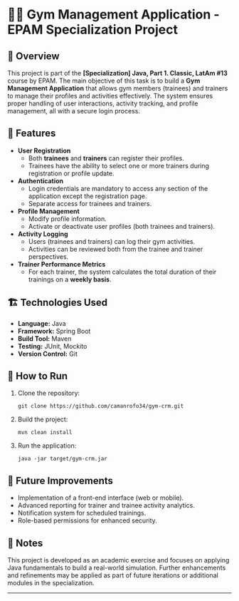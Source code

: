 <h1>🏋️‍♂️ Gym Management Application - EPAM Specialization Project</h1>

<h2>📄 Overview</h2>
<p>
  This project is part of the <strong>[Specialization] Java, Part 1. Classic, LatAm #13</strong> course by EPAM.
  The main objective of this task is to build a <strong>Gym Management Application</strong> that allows gym members (trainees) and trainers
  to manage their profiles and activities effectively. The system ensures proper handling of user interactions, activity tracking,
  and profile management, all with a secure login process.
</p>

<h2>🎯 Features</h2>
<ul>
  <li><strong>User Registration</strong>
    <ul>
      <li>Both <strong>trainees</strong> and <strong>trainers</strong> can register their profiles.</li>
      <li>Trainees have the ability to select one or more trainers during registration or profile update.</li>
    </ul>
  </li>
  <li><strong>Authentication</strong>
    <ul>
      <li>Login credentials are mandatory to access any section of the application except the registration page.</li>
      <li>Separate access for trainees and trainers.</li>
    </ul>
  </li>
  <li><strong>Profile Management</strong>
    <ul>
      <li>Modify profile information.</li>
      <li>Activate or deactivate user profiles (both trainees and trainers).</li>
    </ul>
  </li>
  <li><strong>Activity Logging</strong>
    <ul>
      <li>Users (trainees and trainers) can log their gym activities.</li>
      <li>Activities can be reviewed both from the trainee and trainer perspectives.</li>
    </ul>
  </li>
  <li><strong>Trainer Performance Metrics</strong>
    <ul>
      <li>For each trainer, the system calculates the total duration of their trainings on a <strong>weekly basis</strong>.</li>
    </ul>
  </li>
</ul>

<h2>🏗️ Technologies Used</h2>
<ul>
  <li><strong>Language:</strong> Java</li>
  <li><strong>Framework:</strong> Spring Boot </li>
  <li><strong>Build Tool:</strong> Maven </li>
  <li><strong>Testing:</strong> JUnit, Mockito</li>
  <li><strong>Version Control:</strong> Git</li>
</ul>

<h2>🚀 How to Run</h2>
<ol>
  <li>Clone the repository:
    <pre><code>git clone https://github.com/camanrofo34/gym-crm.git</code></pre>
  </li>
  <li>Build the project:
    <pre><code>mvn clean install</code></pre>
  </li>
  <li>Run the application:
    <pre><code>java -jar target/gym-crm.jar</code></pre>
  </li>
</ol>

<h2>📝 Future Improvements</h2>
<ul>
  <li>Implementation of a front-end interface (web or mobile).</li>
  <li>Advanced reporting for trainer and trainee activity analytics.</li>
  <li>Notification system for scheduled trainings.</li>
  <li>Role-based permissions for enhanced security.</li>
</ul>

<h2>📌 Notes</h2>
<p>
  This project is developed as an academic exercise and focuses on applying Java fundamentals to build a real-world simulation.
  Further enhancements and refinements may be applied as part of future iterations or additional modules in the specialization.
</p>

<hr/>


